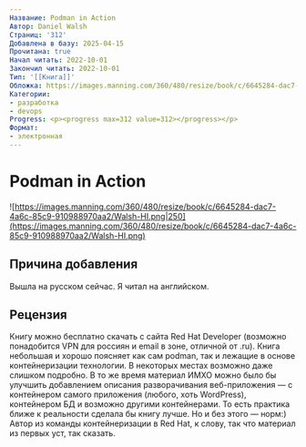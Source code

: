 ```yaml
---
Название: Podman in Action
Автор: Daniel Walsh
Страниц: '312'
Добавлена в базу: 2025-04-15
Прочитана: true
Начал читать: 2022-10-01
Закончил читать: 2022-10-01
Тип: '[[Книга]]'
Обложка: https://images.manning.com/360/480/resize/book/c/6645284-dac7-4a6c-85c9-910988970aa2/Walsh-HI.png
Категории:
- разработка
- devops
Progress: <p><progress max=312 value=312></progress></p>
Формат:
- электронная
---
```

# Podman in Action

![https://images.manning.com/360/480/resize/book/c/6645284-dac7-4a6c-85c9-910988970aa2/Walsh-HI.png|250](https://images.manning.com/360/480/resize/book/c/6645284-dac7-4a6c-85c9-910988970aa2/Walsh-HI.png)

## Причина добавления

Вышла на русском сейчас. Я читал на английском.

## Рецензия

Книгу можно бесплатно скачать с сайта Red Hat Developer (возможно понадобится VPN для россиян и email в зоне, отличной от .ru). Книга небольшая и хорошо поясняет как сам podman, так и лежащие в основе контейнеризации технологии. В некоторых местах возможно даже слишком подробно. В то же время материал ИМХО можно было бы улучшить добавлением описания разворачивания веб-приложения — с контейнером самого приложения (любого, хоть WordPress), контейнером БД и возможно другими контейнерами. То есть практика ближе к реальности сделала бы книгу лучше. Но и без этого — норм:) Автор из команды контейнеризации в Red Hat, к слову, так что материал из первых уст, так сказать.